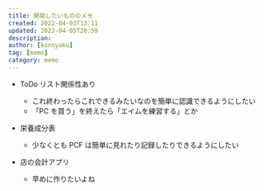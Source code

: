 ```yaml
---
title: 開発したいもののメモ
created: 2022-04-03T13:11
updated: 2022-04-05T20:59
description:
author: [konnyaku]
tag: [memo]
category: memo
---
```


- ToDo リスト関係性あり

  - これ終わったらこれできるみたいなのを簡単に認識できるようにしたい
  - 「PC を買う」を終えたら「エイムを練習する」とか

- 栄養成分表

  - 少なくとも PCF は簡単に見れたり記録したりできるようにしたい

- 店の会計アプリ
  - 早めに作りたいよね
